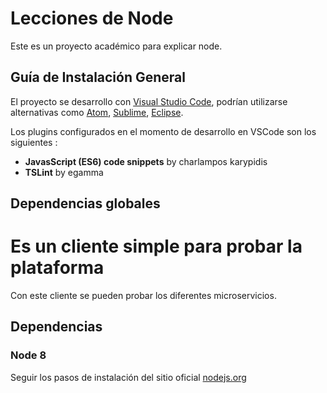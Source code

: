 # Lecciones de Node

Este es un proyecto académico para explicar node.

## Guía de Instalación General

El proyecto se desarrollo con [Visual Studio Code](https://code.visualstudio.com/download), podrían utilizarse alternativas como [Atom](https://atom.io/), [Sublime](https://www.sublimetext.com/download), [Eclipse](http://www.eclipse.org/downloads/).

Los plugins configurados en el momento de desarrollo en VSCode son los siguientes :

- __JavasScript (ES6) code snippets__ by charlampos karypidis
- __TSLint__ by egamma

## Dependencias globales

# Es un cliente simple para probar la plataforma

Con este cliente se pueden probar los diferentes microservicios.

## Dependencias

### Node 8

Seguir los pasos de instalación del sitio oficial [nodejs.org](https://nodejs.org/en/)
